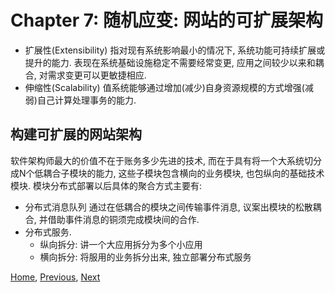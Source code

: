 # Chapter 7: 随机应变: 网站的可扩展架构

* 扩展性(Extensibility)
    指对现有系统影响最小的情况下, 系统功能可持续扩展或提升的能力. 表现在系统基础设施稳定不需要经常变更, 应用之间较少以来和耦合, 对需求变更可以更敏捷相应.
* 伸缩性(Scalability)
    值系统能够通过增加(减少)自身资源规模的方式增强(减弱)自己计算处理事务的能力.
    
## 构建可扩展的网站架构
软件架构师最大的价值不在于账务多少先进的技术, 而在于具有将一个大系统切分成N个低耦合子模块的能力, 这些子模块包含横向的业务模块, 也包纵向的基础技术模块.
模块分布式部署以后具体的聚合方式主要有: 
* 分布式消息队列
    通过在低耦合的模块之间传输事件消息, 议案出模块的松散耦合, 并借助事件消息的铜须完成模块间的合作.  
* 分布式服务.
    - 纵向拆分: 讲一个大应用拆分为多个小应用
    - 横向拆分: 将服用的业务拆分出来, 独立部署分布式服务
    
[Home](README.md), [Previous](chapter-6-永无止境.md), [Next](chapter-8-固若金汤.md)
